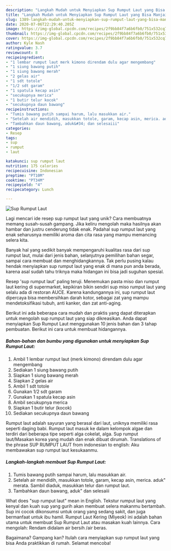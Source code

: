 ```yaml
---
description: "Langkah Mudah untuk Menyiapkan Sup Rumput Laut yang Bisa Manjain Lidah"
title: "Langkah Mudah untuk Menyiapkan Sup Rumput Laut yang Bisa Manjain Lidah"
slug: 1389-langkah-mudah-untuk-menyiapkan-sup-rumput-laut-yang-bisa-manjain-lidah
date: 2020-07-06T22:29:40.205Z
image: https://img-global.cpcdn.com/recipes/2f9bb84f7a6b6fb0/751x532cq70/sup-rumput-laut-foto-resep-utama.jpg
thumbnail: https://img-global.cpcdn.com/recipes/2f9bb84f7a6b6fb0/751x532cq70/sup-rumput-laut-foto-resep-utama.jpg
cover: https://img-global.cpcdn.com/recipes/2f9bb84f7a6b6fb0/751x532cq70/sup-rumput-laut-foto-resep-utama.jpg
author: Kyle Nash
ratingvalue: 3.7
reviewcount: 8
recipeingredient:
- "1 lembar rumput laut merk kimono direndam dulu agar mengembang"
- "1 siung bawang putih"
- "1 siung bawang merah"
- "2 gelas air"
- "1 sdt totole"
- "1/2 sdt garam"
- "1 spatula kecap asin"
- "secukupnya merica"
- "1 butir telur kocok"
- "secukupnya daun bawang"
recipeinstructions:
- "Tumis bawang putih sampai harum, lalu masukkan air."
- "Setelah air mendidih, masukkan totole, garam, kecap asin, merica. aduk&#34; merata. Sambil diaduk, masukkan telur dan rumput laut."
- "Tambahkan daun bawang, aduk&#34; dan selesaiii"
categories:
- Resep
tags:
- sup
- rumput
- laut

katakunci: sup rumput laut 
nutrition: 175 calories
recipecuisine: Indonesian
preptime: "PT10M"
cooktime: "PT34M"
recipeyield: "4"
recipecategory: Lunch

---
```



![Sup Rumput Laut](https://img-global.cpcdn.com/recipes/2f9bb84f7a6b6fb0/751x532cq70/sup-rumput-laut-foto-resep-utama.jpg)

Lagi mencari ide resep sup rumput laut yang unik? Cara membuatnya memang susah-susah gampang. Jika keliru mengolah maka hasilnya akan hambar dan justru cenderung tidak enak. Padahal sup rumput laut yang enak seharusnya memiliki aroma dan cita rasa yang mampu memancing selera kita.

Banyak hal yang sedikit banyak mempengaruhi kualitas rasa dari sup rumput laut, mulai dari jenis bahan, selanjutnya pemilihan bahan segar, sampai cara membuat dan menghidangkannya. Tak perlu pusing kalau hendak menyiapkan sup rumput laut yang enak di mana pun anda berada, karena asal sudah tahu triknya maka hidangan ini bisa jadi suguhan spesial.

Resep &#39;sup rumput laut&#39; paling teruji. Menemukan pasta miso dan rumput laut kering di supermarket, kepikiran bikin sendiri sup miso rumput laut yang selalu ada di restoran AUCE. Karena kandungannya ini, sup rumput laut dipercaya bisa membersihkan darah kotor, sebagai zat yang mampu mendetoksifikasi tubuh, anti kanker, dan zat anti-aging.


Berikut ini ada beberapa cara mudah dan praktis yang dapat diterapkan untuk mengolah sup rumput laut yang siap dikreasikan. Anda dapat menyiapkan Sup Rumput Laut menggunakan 10 jenis bahan dan 3 tahap pembuatan. Berikut ini cara untuk membuat hidangannya.

<!--inarticleads1-->

##### Bahan-bahan dan bumbu yang digunakan untuk menyiapkan Sup Rumput Laut:

1. Ambil 1 lembar rumput laut (merk kimono) direndam dulu agar mengembang
1. Sediakan 1 siung bawang putih
1. Siapkan 1 siung bawang merah
1. Siapkan 2 gelas air
1. Ambil 1 sdt totole
1. Gunakan 1/2 sdt garam
1. Gunakan 1 spatula kecap asin
1. Ambil secukupnya merica
1. Siapkan 1 butir telur (kocok)
1. Sediakan secukupnya daun bawang


Rumput laut adalah sayuran yang berasal dari laut, uniknya memiliki rasa seperti daging babi. Rumput laut masuk ke dalam kelompok algae dan terdiri dari beberapa tipe seperti alga cokelat, alga. Sup rumput laut/Masakan korea yang mudah dan enak dibuat dirumah. Translations of the phrase SUP RUMPUT LAUT from indonesian to english: Aku membawakan sup rumput laut kesukaanmu. 

<!--inarticleads2-->

##### Langkah-langkah membuat Sup Rumput Laut:

1. Tumis bawang putih sampai harum, lalu masukkan air.
1. Setelah air mendidih, masukkan totole, garam, kecap asin, merica. aduk&#34; merata. Sambil diaduk, masukkan telur dan rumput laut.
1. Tambahkan daun bawang, aduk&#34; dan selesaiii


What does &#34;sup rumput laut&#34; mean in English. Tekstur rumput laut yang kenyal dan kuah sup yang gurih akan membuat selera makanmu bertambah. Sup ini cocok dikonsumsi untuk orang yang sedang sakit, dan juga bermanfaat untuk ibu hamil. Rumput Laut Kering (Miyeok) ini adalah bahan utama untuk membuat Sup Rumput Laut atau masakan kuah lainnya. Cara mengolah: Rendam didalam air bersih /air beras. 

Bagaimana? Gampang kan? Itulah cara menyiapkan sup rumput laut yang bisa Anda praktikkan di rumah. Selamat mencoba!
